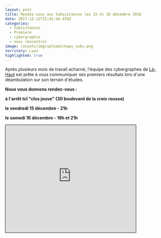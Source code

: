 ```yaml
---
layout: post
title: Rendez-vous aux Subsistances les 15 et 16 décembre 2018
date: 2017-12-12T15:01:44.478Z
categories:
  - Subsistances
  - Premiere
  - cybergraphie
  - nous rencontrer
image: /assets/img/uploads/maps_subs.png
territory: Lyon
highlighted: true
---
```

Après plusieurs mois de travail acharné, l'équipe des cybergraphes de [Là-Haut](http://aadn.org/nos-creations/la-haut/) est prête à vous communiquer ses premiers résultats lors d'une déambulation sur son terrain d'études.

**Nous vous donnons rendez-vous :**

**à l'arrêt tcl "clos jouve" (30 boulevard de la croix rousse)**

**le vendredi 15 décembre - 21h**

**le samedi 16 décembre - 18h et 21h**

<iframe width="425" height="350" frameborder="0" scrolling="no" marginheight="0" marginwidth="0" src="http://www.openstreetmap.org/export/embed.html?bbox=4.819216132164002%2C45.771635339292594%2C4.823325276374818%2C45.77395519990264&amp;layer=transportmap&amp;marker=45.77279528165986%2C4.821270704269409" style="border: 1px solid black"></iframe><br/><small><a href="http://www.openstreetmap.org/?mlat=45.77280&amp;mlon=4.82127#map=18/45.77280/4.82127&amp;layers=T">



